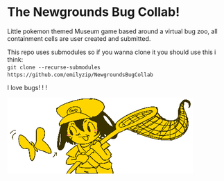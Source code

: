 # The Newgrounds Bug Collab!
 Little pokemon themed Museum game based around a virtual bug zoo, all containment cells are user created and submitted.  

 This repo uses submodules so if you wanna clone it you should use this i think:  
 `git clone --recurse-submodules https://github.com/emilyzip/NewgroundsBugCollab`  

 I love bugs! ! !
  
 ![banner](https://github.com/emilyzip/BugAssets/blob/75c8a97a465449b7fb626f34768fcdad06e2aeed/bugbanner.png)
